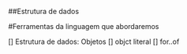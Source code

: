 ##Estrutura de dados

#Ferramentas da linguagem que abordaremos

[] Estrutura de dados: Objetos
[] objct literal
[] for..of